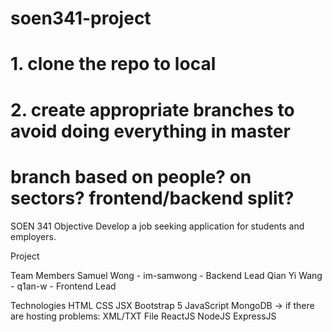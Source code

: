 # soen341-project

# 1. clone the repo to local

# 2. create appropriate branches to avoid doing everything in master

# branch based on people? on sectors? frontend/backend split?

SOEN 341
Objective
Develop a job seeking application for students and employers.

Project

Team Members
Samuel Wong - im-samwong - Backend Lead
Qian Yi Wang - q1an-w - Frontend Lead

Technologies
HTML
CSS
JSX
Bootstrap 5
JavaScript
MongoDB -> if there are hosting problems: XML/TXT File
ReactJS
NodeJS
ExpressJS

